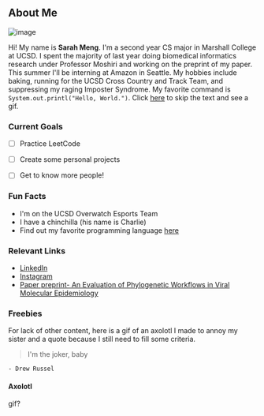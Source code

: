 ## About Me

![image](https://user-images.githubusercontent.com/60704795/113500178-d73ade80-94d0-11eb-9ffa-5e4bcc1f1645.png)


Hi! My name is **Sarah Meng**. I'm a second year CS major in Marshall College at UCSD. I spent the majority of last year doing biomedical informatics research under Professor Moshiri and working on the preprint of my paper. This summer I'll be interning at Amazon in Seattle. My hobbies include baking, running for the UCSD Cross Country and Track Team, and suppressing my raging Imposter Syndrome. My favorite command is `System.out.printl("Hello, World.")`. Click [here](https://github.com/sjmeng/lab1/blob/gh-pages/index.md#axolotl) to skip the text and see a gif.


### Current Goals
- [ ] Practice LeetCode
- [ ] Create some personal projects
- [ ] Get to know more people!


### Fun Facts
- I'm on the UCSD Overwatch Esports Team
- I have a chinchilla (his name is Charlie)
- Find out my favorite programming language [here](README.md)


### Relevant Links
- [LinkedIn](https://www.linkedin.com/in/sarah-meng-6975791b0/)
- [Instagram](https://www.instagram.com/shibe_meng/?hl=en)
- [Paper preprint- An Evaluation of Phylogenetic Workflows in Viral Molecular Epidemiology](https://doi.org/10.1101/2020.11.24.396820)


### Freebies
For lack of other content, here is a gif of an axolotl I made to annoy my sister and a quote because I still need to fill some criteria.
>I'm the joker, baby

    - Drew Russel

#### Axolotl
gif?
